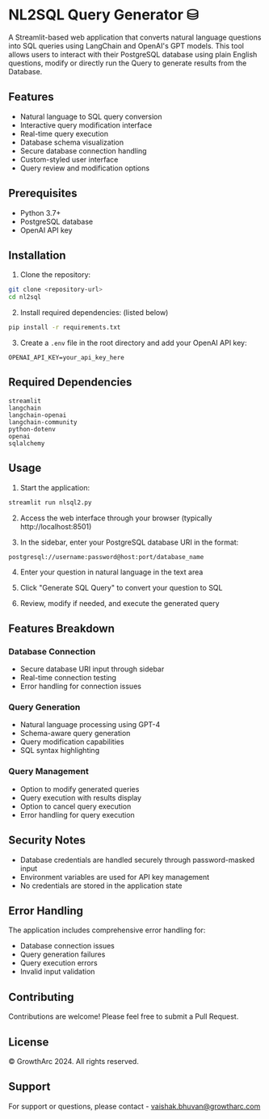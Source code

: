 # NL2SQL Query Generator ⛁

A Streamlit-based web application that converts natural language questions into SQL queries using LangChain and OpenAI's GPT models. This tool allows users to interact with their PostgreSQL database using plain English questions, modify or directly run the Query to generate results from the Database.

## Features

- Natural language to SQL query conversion
- Interactive query modification interface
- Real-time query execution
- Database schema visualization
- Secure database connection handling
- Custom-styled user interface
- Query review and modification options

## Prerequisites

- Python 3.7+
- PostgreSQL database
- OpenAI API key

## Installation

1. Clone the repository:
```bash
git clone <repository-url>
cd nl2sql
```

2. Install required dependencies: (listed below)
```bash
pip install -r requirements.txt
```

3. Create a `.env` file in the root directory and add your OpenAI API key:
```
OPENAI_API_KEY=your_api_key_here
```

## Required Dependencies

```
streamlit
langchain
langchain-openai
langchain-community
python-dotenv
openai
sqlalchemy
```

## Usage

1. Start the application:
```bash
streamlit run nlsql2.py
```

2. Access the web interface through your browser (typically http://localhost:8501)

3. In the sidebar, enter your PostgreSQL database URI in the format:
```
postgresql://username:password@host:port/database_name
```

4. Enter your question in natural language in the text area

5. Click "Generate SQL Query" to convert your question to SQL

6. Review, modify if needed, and execute the generated query

## Features Breakdown

### Database Connection
- Secure database URI input through sidebar
- Real-time connection testing
- Error handling for connection issues

### Query Generation
- Natural language processing using GPT-4
- Schema-aware query generation
- Query modification capabilities
- SQL syntax highlighting

### Query Management
- Option to modify generated queries
- Query execution with results display
- Option to cancel query execution
- Error handling for query execution

## Security Notes

- Database credentials are handled securely through password-masked input
- Environment variables are used for API key management
- No credentials are stored in the application state

## Error Handling

The application includes comprehensive error handling for:
- Database connection issues
- Query generation failures
- Query execution errors
- Invalid input validation

## Contributing

Contributions are welcome! Please feel free to submit a Pull Request.

## License

© GrowthArc 2024. All rights reserved.

## Support

For support or questions, please contact - vaishak.bhuvan@growtharc.com
